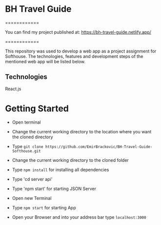 # BH Travel Guide


============

You can find my project published at: https://bh-travel-guide.netlify.app/

============

This repository was used to develop a web app as a project assignment for Softhouse. The technologies, features and development steps of the mentioned web app will be listed below.

## Technologies

React.js

# Getting Started

- Open terminal

- Change the current working directory to the location where you want the cloned directory
- Type `git clone https://github.com/EmirBrackovic/BH-Travel-Guide-Softhouse.git`
- Change the current working directory to the cloned folder
- Type `npm install` for installing all dependencies 
- Type 'cd server api'
- Type 'npm start' for starting JSON Server
- Open new Terminal
- Type `npm start` for starting App
- Open your Browser and into your address bar type `localhost:3000`




